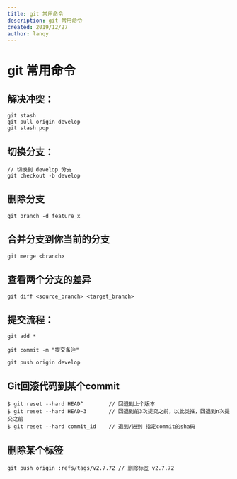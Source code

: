 ```yaml
---
title: git 常用命令
description: git 常用命令
created: 2019/12/27
author: lanqy
---
```


#  git 常用命令

## 解决冲突：

```text
git stash
git pull origin develop
git stash pop
```
## 切换分支：

```text
// 切换到 develop 分支
git checkout -b develop 
```
##  删除分支 

```text
git branch -d feature_x
```
##  合并分支到你当前的分支

```text
git merge <branch>
```
##  查看两个分支的差异

```text
git diff <source_branch> <target_branch>
```
## 提交流程：

```text
git add *

git commit -m "提交备注"

git push origin develop
```
## Git回滚代码到某个commit

```text
$ git reset --hard HEAD^        // 回退到上个版本
$ git reset --hard HEAD~3       // 回退到前3次提交之前，以此类推，回退到n次提交之前
$ git reset --hard commit_id    // 退到/进到 指定commit的sha码
```
## 删除某个标签

```text
git push origin :refs/tags/v2.7.72 // 删除标签 v2.7.72 
```
